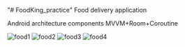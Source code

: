 "# FoodKing_practice" 
Food delivery application

Android architecture components MVVM+Room+Coroutine

![food1](https://user-images.githubusercontent.com/48098587/215229568-f370d271-f514-49b5-9f3e-f4c2fbcd27b9.png)
![food2](https://user-images.githubusercontent.com/48098587/215229571-0d5a00d0-7ff5-4452-b2b6-92c6090a953b.png)
![food3](https://user-images.githubusercontent.com/48098587/215229574-74a79b11-3688-4aa7-a3ea-990daf29567f.png)
![food4](https://user-images.githubusercontent.com/48098587/215229579-6581bac7-7808-4739-8d11-86088f07c3a3.png)
